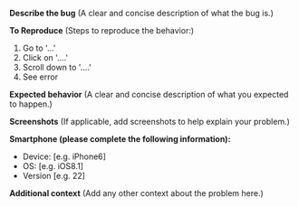 **Describe the bug**
(A clear and concise description of what the bug is.)

**To Reproduce**
(Steps to reproduce the behavior:)
1. Go to '...'
2. Click on '....'
3. Scroll down to '....'
4. See error

**Expected behavior**
(A clear and concise description of what you expected to happen.)

**Screenshots**
(If applicable, add screenshots to help explain your problem.)

**Smartphone (please complete the following information):**
 - Device: [e.g. iPhone6]
 - OS: [e.g. iOS8.1]
 - Version [e.g. 22]

**Additional context**
(Add any other context about the problem here.)
